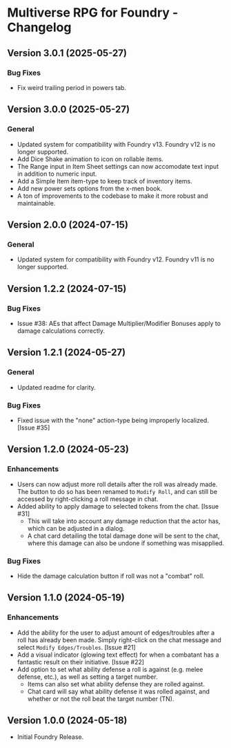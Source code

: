 <!-- markdownlint-disable MD024 -->

# Multiverse RPG for Foundry - Changelog

## Version 3.0.1 (2025-05-27)

### Bug Fixes

- Fix weird trailing period in powers tab.

## Version 3.0.0 (2025-05-27)

### General

- Updated system for compatibility with Foundry v13. Foundry v12 is no longer supported.
- Add Dice Shake animation to icon on rollable items.
- The Range input in Item Sheet settings can now accomodate text input in addition to numeric input.
- Add a Simple Item item-type to keep track of inventory items.
- Add new power sets options from the x-men book.
- A ton of improvements to the codebase to make it more robust and maintainable.

## Version 2.0.0 (2024-07-15)

### General

- Updated system for compatibility with Foundry v12. Foundry v11 is no longer supported.

## Version 1.2.2 (2024-07-15)

### Bug Fixes

- Issue #38: AEs that affect Damage Multiplier/Modifier Bonuses apply to damage calculations correctly.

## Version 1.2.1 (2024-05-27)

### General

- Updated readme for clarity.

### Bug Fixes

- Fixed issue with the "none" action-type being improperly localized. [Issue #35]

## Version 1.2.0 (2024-05-23)

### Enhancements

- Users can now adjust more roll details after the roll was already made. The button to do so has been renamed to `Modify Roll`, and can still be accessed by right-clicking a roll message in chat.
- Added ability to apply damage to selected tokens from the chat. [Issue #31]
  - This will take into account any damage reduction that the actor has, which can be adjusted in a dialog.
  - A chat card detailing the total damage done will be sent to the chat, where this damage can also be undone if something was misapplied.

### Bug Fixes

- Hide the damage calculation button if roll was not a "combat" roll.

## Version 1.1.0 (2024-05-19)

### Enhancements

- Add the ability for the user to adjust amount of edges/troubles after a roll has already been made. Simply right-click on the chat message and select `Modify Edges/Troubles`. [Issue #21]
- Add a visual indicator (glowing text effect) for when a combatant has a fantastic result on their initiative. [Issue #22]
- Add option to set what ability defense a roll is against (e.g. melee defense, etc.), as well as setting a target number.
  - Items can also set what ability defense they are rolled against.
  - Chat card will say what ability defense it was rolled against, and whether or not the roll beat the target number (TN).

## Version 1.0.0 (2024-05-18)

- Initial Foundry Release.
